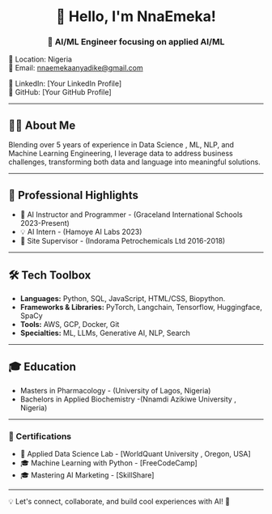 <h1 align="center">👋 Hello, I'm NnaEmeka!</h1>
<h3 align="center">🚀 AI/ML Engineer focusing on applied AI/ML </h3>

📍 Location: Nigeria  
📧 Email: nnaemekaanyadike@gmail.com 

🔗 LinkedIn: [Your LinkedIn Profile]  
🐙 GitHub: [Your GitHub Profile]  

---

## 🧑‍💻 About Me
Blending over 5 years of experience in Data Science , ML, NLP, and Machine Learning Engineering, I leverage data to address business challenges, transforming both data and language into meaningful solutions.

---

## 🌟 Professional Highlights
- 🚀 AI Instructor and Programmer - (Graceland International Schools 2023-Present)
- 💡 AI Intern - (Hamoye AI Labs 2023)
- 🔬 Site Supervisor  - (Indorama Petrochemicals Ltd 2016-2018)

---

## 🛠 Tech Toolbox
- **Languages:** Python, SQL, JavaScript, HTML/CSS, Biopython.
- **Frameworks & Libraries:** PyTorch, Langchain, Tensorflow, Huggingface, SpaCy
- **Tools:** AWS, GCP, Docker, Git
- **Specialties:** ML, LLMs, Generative AI, NLP, Search

---

## 🎓 Education
- Masters in Pharmacology - (University of Lagos, Nigeria)
- Bachelors in Applied Biochemistry -(Nnamdi Azikiwe University , Nigeria)

---

### 📜 Certifications
- 📖 Applied Data Science Lab - [WorldQuant University , Oregon, USA]
- 🎓 Machine Learning with Python  - [FreeCodeCamp]
- 🎓 Mastering AI Marketing  - [SkillShare]

---

💡 Let's connect, collaborate, and build cool experiences with AI! 🚀
